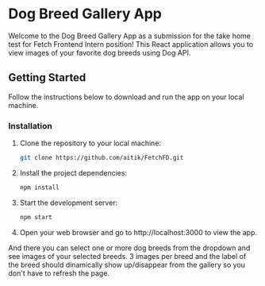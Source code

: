 # Dog Breed Gallery App

Welcome to the Dog Breed Gallery App as a submission for the take home test for Fetch Frontend Intern position! This React application allows you to view images of your favorite dog breeds using Dog API.

## Getting Started

Follow the instructions below to download and run the app on your local machine.

### Installation

1. Clone the repository to your local machine:

   ```bash
   git clone https://github.com/aitik/FetchFD.git
   
2. Install the project dependencies:
   ```bash
   npm install

3. Start the development server:
   ```bash
   npm start

4. Open your web browser and go to http://localhost:3000 to view the app.

And there you can select one or more dog breeds from the dropdown and see images of your selected breeds. 3 images per breed and the label of the breed should dinamically show up/disappear from the gallery so you don't have to refresh the page.


